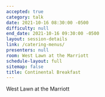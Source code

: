 ```yaml
---
accepted: true
category: talk
date: 2021-10-16 08:30:00 -0500
difficulty: null
end_date: 2021-10-16 09:30:00 -0500
layout: session-details
link: /catering-menus/
presenters: null
room: West Lawn at the Marriott
schedule-layout: full
sitemap: false
title: Continental Breakfast
---
```


West Lawn at the Marriott
